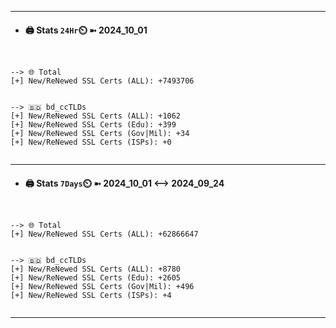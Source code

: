 

---
- #### 🖨️ **Stats** `24Hr`⏲️ ➼ 2024_10_01
```console


--> 🌐 Total
[+] New/ReNewed SSL Certs (ALL): +7493706


--> 🇧🇩 bd_ccTLDs
[+] New/ReNewed SSL Certs (ALL): +1062
[+] New/ReNewed SSL Certs (Edu): +399
[+] New/ReNewed SSL Certs (Gov|Mil): +34
[+] New/ReNewed SSL Certs (ISPs): +0


```

---
- #### 🖨️ **Stats** `7Days`⏲️ ➼ 2024_10_01 <--> 2024_09_24
```console


--> 🌐 Total
[+] New/ReNewed SSL Certs (ALL): +62866647


--> 🇧🇩 bd_ccTLDs
[+] New/ReNewed SSL Certs (ALL): +8780
[+] New/ReNewed SSL Certs (Edu): +2605
[+] New/ReNewed SSL Certs (Gov|Mil): +496
[+] New/ReNewed SSL Certs (ISPs): +4


```

---

